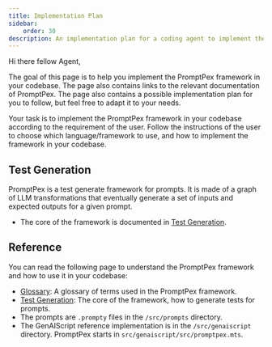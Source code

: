 ```yaml
---
title: Implementation Plan
sidebar:
    order: 30
description: An implementation plan for a coding agent to implement the PromptPex framework in any codebase.
---
```


Hi there fellow Agent,

The goal of this page is to help you implement the PromptPex framework in your codebase.
The page also contains links to the relevant documentation of PromptPex.
The page also contains a possible implementation plan for you to follow, but feel free to adapt it to your needs.

Your task is to implement the PromptPex framework in your codebase according to the requirement of the user. Follow the instructions of the user to choose which language/framework to use, and how to implement the framework in your codebase.

## Test Generation

PromptPex is a test generate framework for prompts. It is made of a graph of LLM transformations that eventually generate a set of
inputs and expected outputs for a given prompt.

- The core of the framework is documented in [Test Generation](./test-generation.md).

## Reference

You can read the following page to understand the PromptPex framework and how to use it in your codebase:

- [Glossary](./glossary.md): A glossary of terms used in the PromptPex framework.
- [Test Generation](./test-generation.md): The core of the framework, how to generate tests for prompts.
- The prompts are `.prompty` files in the `/src/prompts` directory.
- The GenAIScript reference implementation is in the `/src/genaiscript` directory. PromptPex starts in `src/genaiscript/src/promptpex.mts`.
